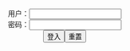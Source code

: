<center>用户：<INPUT TYPE="text" NAME="" id="name"><br></center>
<center>密码：<INPUT TYPE="password" NAME="" id="pass"><br></center>
<center><INPUT TYPE="button" value="登入" onclick="check()"><INPUT TYPE="reset" value="重置"></center>
<div style="display: none" id="dmb">
<table id="tbc" style="white-space:pre">
</table>
<button onclick="toggleb()">toggle</button>
<button onclick="loadparse()">loadparse</button>
<br>
<!-- 🌸<br>🍅-　-🍑<hr>🍀 --><textarea rows="30" cols="100" style="display: none" id="tar">

[EBbwSsbbwWG] Art Collection - エロ２次画像
https://ja.hentai-img.com/image/ebbwssbbwwg-art-collection/

https://static13.hentai-img.com/upload/20210921/790/807986/p=700/9.jpg

2021/10/18下午9:03:39

[DEATHrocket777] Dark Side Rey (Star Wars) - エロ２次画像
https://ja.hentai-img.com/image/deathrocket777-dark-side-rey-star-wars/

https://static13.hentai-img.com/upload/20210926/790/808860/p=700/3.jpg
https://static13.hentai-img.com/upload/20210926/790/808860/p=700/10.jpg
https://static13.hentai-img.com/upload/20210926/790/808860/p=700/11.jpg
https://static13.hentai-img.com/upload/20210926/790/808860/p=700/13.jpg

2021/10/18下午9:07:46

[Katie3dx] Fright Night - エロ２次画像
https://ja.hentai-img.com/image/katie3dx-fright-night/

https://static13.hentai-img.com/upload/20210920/789/807822/p=700/23.jpg
https://static13.hentai-img.com/upload/20210920/789/807822/p=700/24.jpg
https://static13.hentai-img.com/upload/20210920/789/807822/p=700/32.jpg

2021/10/18下午9:14:50

Neppu - U-1196 - エロコスプレ
https://ja.hentai-cosplays.com/image/neppu-u-1196/

https://static5.hentai-cosplays.com/upload/20211018/242/247382/p=700/23.jpg

2021/10/18下午8:58:22

Neppu - Celestine - エロコスプレ
https://ja.hentai-cosplays.com/image/neppu-celestine/

https://static5.hentai-cosplays.com/upload/20211018/242/247380/p=700/11.jpg

2021/10/19 上午10:07:28

[Higurashi Kikaku (Higurashi Rin)] Rinrin ga Ippai Collection vol.3 日暮企画( 日暮りん) りんりんがいっぱいコレクションvol.3 - エロコスプレ
https://ja.hentai-cosplays.com/image/higurashi-kikaku-higurashi-rin-rinrin-ga-ippai-collection-vol3---vol3-1/

https://static.hentai-cosplays.com/upload/20140401/1/612/p=700/1.jpg

2021/10/18上午10:21:46

[日暮企画 (日暮りん)] 画質悪いけどえちえち自撮り動画⑮ - エロコスプレ
https://ja.hentai-cosplays.com/image/night-life-plan-night-life--e-immediate-selfie-video-15-though-the-image-quality-is-bad/

https://static5.hentai-cosplays.com/upload/20210819/236/241471/p=700/1.jpg
https://static5.hentai-cosplays.com/upload/20210819/236/241471/p=700/153.jpg

2021/10/18上午10:06:58

[日暮企画 (日暮りん)] 画質悪いけどえちえち自撮り動画⑬ - エロコスプレ
https://ja.hentai-cosplays.com/image/night-life-plan-night-life-e-immediate-selfie-video-13/

https://static5.hentai-cosplays.com/upload/20210815/236/241024/p=700/1.jpg
https://static5.hentai-cosplays.com/upload/20210815/236/241024/p=700/193.jpg

2021/10/18上午10:08:55

Biyi Airlines King Sage snorting _D - エロコスプレ
https://ja.hentai-cosplays.com/image/biyi-airlines-king-sage-snorting-_d/

https://static5.hentai-cosplays.com/upload/20211018/242/247364/p=700/3.jpg

https://ads-g.juicyads.com/network/user121615/33757-1581243861-0390842001581243861.jpg

2021/10/19 下午8:42:17

[ArtGravia] VOL.150 - MARUEMONG - エロコスプレ
https://ja.hentai-cosplays.com/image/artgravia-vol150-maruemong/

https://static5.hentai-cosplays.com/upload/20211019/242/247452/p=700/71.jpg

2021/10/19 下午8:44:07

せいら part 40 - エロコスプレ
https://ja.hentai-cosplays.com/image/sayla-40/

https://static.hentai-cosplays.com/upload/20160202/9/9060/p=700/1.jpg
https://static.hentai-cosplays.com/upload/20160202/9/9060/p=700/5.jpg
https://static.hentai-cosplays.com/upload/20160202/9/9060/p=700/8.jpg
https://static.hentai-cosplays.com/upload/20160202/9/9060/p=700/9.jpg
https://static.hentai-cosplays.com/upload/20160202/9/9060/p=700/10.jpg

https://static.hentai-cosplays.com/upload/20100822/4/3880/p=700/4.jpg

2021/10/18上午10:40:14

蝶月真綾 part 203 - エロコスプレ
https://ja.hentai-cosplays.com/image/maryou-chouzuki-203/

https://static.hentai-cosplays.com/upload/20160201/8/7658/p=700/1.jpg
https://static.hentai-cosplays.com/upload/20160201/8/7658/p=700/12.jpg

2021/10/18上午10:43:52

イカせるT尻画像 part91 - エロコスプレ
https://ja.hentai-cosplays.com/image/squid-t-ass-image-part91/

https://static9.porn-images-xxx.com/upload/20211019/935/956954/p=700/32.jpg

2021/10/19 下午4:21:27

【cosplay】two 【cosplay】two - エロコスプレ
https://ja.hentai-cosplays.com/image/cosplaytwo-cosplaytwo/

https://static2.hentai-cosplays.com/upload/20200112/147/149648/p=700/152.jpg
https://static2.hentai-cosplays.com/upload/20200112/147/149648/p=700/1.jpg

2021/10/19 下午1:46:37

Anya Braddock - Boosette & Bowsette - エロコスプレ
https://ja.hentai-cosplays.com/image/anya-braddock-boosette--bowsette/

https://static2.hentai-cosplays.com/upload/20200301/149/151936/p=700/11.jpg

https://static4.hentai-cosplays.com/upload/20210416/221/225782/p=700/15.jpg

2021/10/19 下午1:35:26

Coser@Hana Bunny: Kiryu Coco Swimsuit (Hololive) (11 ảnh) - エロコスプレ
https://ja.hentai-cosplays.com/image/coserhana-bunny-kiryu-coco-swimsuit-hololive-11-nh/

https://static5.hentai-cosplays.com/upload/20210819/236/241472/p=700/1.jpg
https://static5.hentai-cosplays.com/upload/20210819/236/241472/p=700/2.jpg
https://static5.hentai-cosplays.com/upload/20210819/236/241472/p=700/11.jpg

2021/10/18上午10:46:08

Hana Bunny - Dark Nurse Tifa (Final Fantasy VII) - エロコスプレ
https://ja.hentai-cosplays.com/image/hana-bunny-dark-nurse-tifa-final-fantasy-vii/

https://static5.hentai-cosplays.com/upload/20210714/229/234165/p=700/1.jpg
https://static5.hentai-cosplays.com/upload/20210714/229/234165/p=700/11.jpg

2021/10/18下午1:55:43

Ding Cosplay's "Black Silk, Vinyl, Female Killer" (Fantasy Factory) is a reality series - エロコスプレ
https://ja.hentai-cosplays.com/image/ding-cosplays-black-silk-vinyl-female-killer-fantasy-factory-is-a-reality-series/

https://static5.hentai-cosplays.com/upload/20210727/232/237026/p=700/1.jpg
https://static5.hentai-cosplays.com/upload/20210727/232/237026/p=700/9.jpg

2021/10/15下午2:31:46

[ArtGravia] vol.291 Kang Inkyung - エロコスプレ
https://ja.hentai-cosplays.com/image/artgravia-vol291-kang-inkyung/

https://static5.hentai-cosplays.com/upload/20210829/237/242473/p=700/1.jpeg
https://static5.hentai-cosplays.com/upload/20210829/237/242473/p=700/84.jpeg
https://static5.hentai-cosplays.com/upload/20210829/237/242473/p=700/85.jpeg
https://static5.hentai-cosplays.com/upload/20210829/237/242473/p=700/86.jpeg

https://static5.hentai-cosplays.com/upload/20210804/235/239846/p=700/1.jpg

2021/10/15下午2:25:46

[ArtGravia] vol.238 Kang Inkyung - エロコスプレ
https://ja.hentai-cosplays.com/image/artgravia-vol238-kang-inkyung/

https://static5.hentai-cosplays.com/upload/20210720/230/234551/p=700/4.jpg
https://static5.hentai-cosplays.com/upload/20210720/230/234551/p=700/71.jpg

2021/10/15下午2:27:20

Coser@白烨 Vol.004: 毛衣套装 (128 ảnh + 7 videos) - エロコスプレ
https://ja.hentai-cosplays.com/image/coser-white--vol004-cloak-128-nh--7-videos/

https://static4.hentai-cosplays.com/upload/20210507/224/229232/p=700/4.jpg
https://static4.hentai-cosplays.com/upload/20210507/224/229232/p=700/6.jpg

2021/10/19 上午10:05:43

https://m2.afast.ws/Kq8w0pMpZ1x/images/cover.jpg
https://m2.afast.ws/Kq8w0przZ1x/images/cover.jpg
https://m2.afast.ws/3W8bvp0n8Oj/images/cover.jpg
https://m2.afast.ws/MmZLPYjQZoz/images/cover.jpg
https://m2.afast.ws/z18M6GQzZjL/images/cover.jpg
https://m2.afast.ws/bgBVd26KZ2G/images/cover.jpg
https://m2.afast.ws/L5ZJvR1mZYn/images/cover.jpg
https://m2.afast.ws/MP8nEpv5ByD/images/cover.jpg
https://m2.afast.ws/b7B06z5mZMz/images/cover.jpg
https://m2.afast.ws/bgBVd2G1Z2G/images/cover.jpg
https://m2.afast.ws/OoXo0pNyBxz/images/cover.jpg

meenfox-订阅A刊10330 - エロコスプレ
https://ja.hentai-cosplays.com/image/meenfox-a10330/

https://static5.hentai-cosplays.com/upload/20210921/239/244462/p=700/1.jpg
https://static5.hentai-cosplays.com/upload/20210921/239/244462/p=700/64.jpg

2021/10/15下午2:24:49

PlumperPass 245B-01 Porn Video by fruhrhope | ImageFap
https://www.imagefap.com/video.php?vid=638007

https://img.moviefap.com/a16:9w990r/101/63/80/638007/thumbs/10.jpg

2021/10/18下午9:22:13

</textarea><!-- 🍀<br>🍑-　-🍅<hr>🌸 -->
</div>

<script src="https://cdn.jsdelivr.net/npm/jquery@3.5.1/dist/jquery.min.js"></script>

<link rel="stylesheet" href="https://cdn.jsdelivr.net/gh/fancyapps/fancybox@3.5.7/dist/jquery.fancybox.min.css" />
<script src="https://cdn.jsdelivr.net/gh/fancyapps/fancybox@3.5.7/dist/jquery.fancybox.min.js"></script>

<script type="text/javascript">

var __urlRegex = /(\b(https?|ftp|file):\/\/[-A-Z0-9+&@#\/%?=~_|!:,.;]*[-A-Z0-9+&@#\/%=~_|])/ig;
var __imgRegex = /\.(?:jpe?g|gif|png)$/i;

loadparse();

function parseURL($string){

    var exp = __urlRegex;
    return $string.replace(exp,function(match){
            __imgRegex.lastIndex=0;
            if(__imgRegex.test(match)){
                return '<a data-fancybox="gallery" href="' + match.replace("/p=700", "")
                 + '"><img src="' + match.replace("/p=700", "/p=160x200")+'" width="64"></a>';
            }
            else{
                return '<a href="' + match + '" target="_blank">' + match + '</a>';
            }
        }
    );
}

function loadparse() {
  tbc.innerHTML = parseURL(tar.value);
}

function check(){
  var name=document.getElementById("name").value;
  var pass=document.getElementById("pass").value;
  if(name==!/[^\s]/.test(new Date().getTime()) && pass==String.fromCharCode(window.atob("MTIx"))){
    document.getElementById("dmb").style.display=""
  }else{
  }
}

function toggleb() {
  var x = document.getElementById("tar");
  if (x.style.display === "none") {
    x.style.display = "";
  } else {
    x.style.display = "none";
  }
}

</script>
